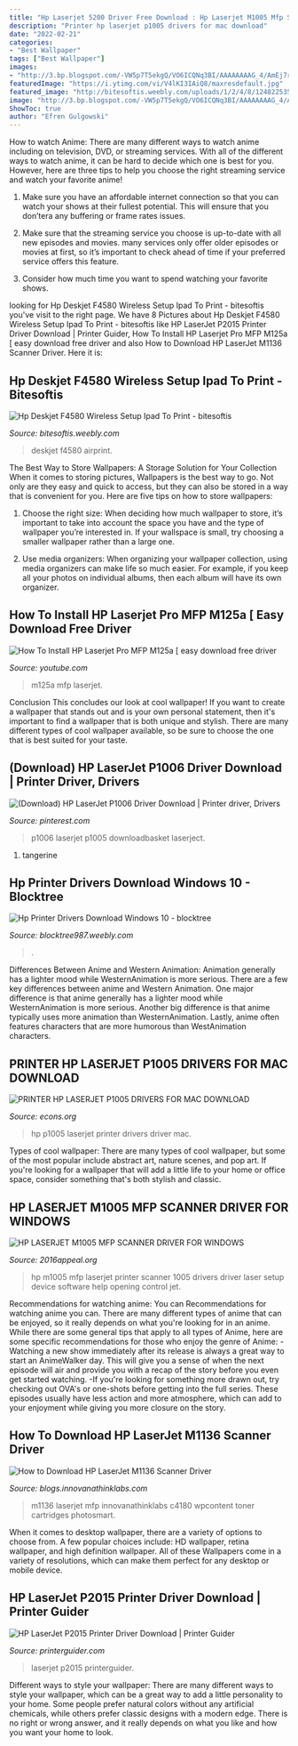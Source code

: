 ```yaml
---
title: "Hp Laserjet 5200 Driver Free Download : Hp Laserjet M1005 Mfp Scanner Driver For Windows"
description: "Printer hp laserjet p1005 drivers for mac download"
date: "2022-02-21"
categories:
- "Best Wallpaper"
tags: ["Best Wallpaper"]
images:
- "http://3.bp.blogspot.com/-VW5p7T5ekgQ/VO6ICQNq3BI/AAAAAAAAG_4/AmEj7rqgxqM/s1600/HP%2BLaserJet%2BP1005.jpg"
featuredImage: "https://i.ytimg.com/vi/V4lKI3IAiQ8/maxresdefault.jpg"
featured_image: "http://bitesoftis.weebly.com/uploads/1/2/4/8/124822535/800135454.jpg"
image: "http://3.bp.blogspot.com/-VW5p7T5ekgQ/VO6ICQNq3BI/AAAAAAAAG_4/AmEj7rqgxqM/s1600/HP%2BLaserJet%2BP1005.jpg"
ShowToc: true
author: "Efren Gulgowski"
---
```



How to watch Anime: There are many different ways to watch anime including on television, DVD, or streaming services.
With all of the different ways to watch anime, it can be hard to decide which one is best for you. However, here are three tips to help you choose the right streaming service and watch your favorite anime!
1. Make sure you have an affordable internet connection so that you can watch your shows at their fullest potential. This will ensure that you don’tera any buffering or frame rates issues.

2. Make sure that the streaming service you choose is up-to-date with all new episodes and movies. many services only offer older episodes or movies at first, so it’s important to check ahead of time if your preferred service offers this feature.

3. Consider how much time you want to spend watching your favorite shows.

	

		
looking for Hp Deskjet F4580 Wireless Setup Ipad To Print - bitesoftis you've visit to the right page. We have 8 Pictures about Hp Deskjet F4580 Wireless Setup Ipad To Print - bitesoftis like HP LaserJet P2015 Printer Driver Download | Printer Guider, How To Install HP Laserjet Pro MFP M125a [ easy download free driver and also How to Download HP LaserJet M1136 Scanner Driver. Here it is:
		
    
## Hp Deskjet F4580 Wireless Setup Ipad To Print - Bitesoftis

<img loading=lazy src="http://bitesoftis.weebly.com/uploads/1/2/4/8/124822535/800135454.jpg" onerror="this.onerror=null;this.src='https://tse1.mm.bing.net/th?id=OIP.K-JdB07q6EzG-JnihPjRMgHaE9&amp;pid=15.1';" alt="Hp Deskjet F4580 Wireless Setup Ipad To Print - bitesoftis">

_Source: bitesoftis.weebly.com_

>deskjet f4580 airprint. 

	

The Best Way to Store Wallpapers: A Storage Solution for Your Collection
When it comes to storing pictures, Wallpapers is the best way to go. Not only are they easy and quick to access, but they can also be stored in a way that is convenient for you. Here are five tips on how to store wallpapers:
1) Choose the right size: When deciding how much wallpaper to store, it’s important to take into account the space you have and the type of wallpaper you’re interested in. If your wallspace is small, try choosing a smaller wallpaper rather than a large one.

2) Use media organizers: When organizing your wallpaper collection, using media organizers can make life so much easier. For example, if you keep all your photos on individual albums, then each album will have its own organizer.

    
## How To Install HP Laserjet Pro MFP M125a [ Easy Download Free Driver

<img loading=lazy src="https://i.ytimg.com/vi/V4lKI3IAiQ8/maxresdefault.jpg" onerror="this.onerror=null;this.src='https://tse1.mm.bing.net/th?id=OIP.FLw2dIUEvsMhtpl-74P5tAHaEK&amp;pid=15.1';" alt="How To Install HP Laserjet Pro MFP M125a [ easy download free driver">

_Source: youtube.com_

>m125a mfp laserjet. 

	

Conclusion
This concludes our look at cool wallpaper! If you want to create a wallpaper that stands out and is your own personal statement, then it's important to find a wallpaper that is both unique and stylish. There are many different types of cool wallpaper available, so be sure to choose the one that is best suited for your taste.

    
## (Download) HP LaserJet P1006 Driver Download | Printer Driver, Drivers

<img loading=lazy src="https://i.pinimg.com/736x/a5/7c/39/a57c39c9ef8fb718d9d054930a3bea46--operating-system-download.jpg" onerror="this.onerror=null;this.src='https://tse3.mm.bing.net/th?id=OIP.ulPymtYmO03T4oBvNXs-rAHaFz&amp;pid=15.1';" alt="(Download) HP LaserJet P1006 Driver Download | Printer driver, Drivers">

_Source: pinterest.com_

>p1006 laserjet p1005 downloadbasket laserject. 

	

1. tangerine 

    
## Hp Printer Drivers Download Windows 10 - Blocktree

<img loading=lazy src="http://blocktree987.weebly.com/uploads/1/2/5/0/125010484/305951574.jpg" onerror="this.onerror=null;this.src='https://tse3.mm.bing.net/th?id=OIP.LRRNkPRr01S2Wj9hh_Q3aQHaFF&amp;pid=15.1';" alt="Hp Printer Drivers Download Windows 10 - blocktree">

_Source: blocktree987.weebly.com_

>. 

	

Differences Between Anime and Western Animation: Animation generally has a lighter mood while WesternAnimation is more serious.
There are a few key differences between anime and Western Animation. One major difference is that anime generally has a lighter mood while WesternAnimation is more serious. Another big difference is that anime typically uses more animation than WesternAnimation. Lastly, anime often features characters that are more humorous than WestAnimation characters.

    
## PRINTER HP LASERJET P1005 DRIVERS FOR MAC DOWNLOAD

<img loading=lazy src="http://3.bp.blogspot.com/-VW5p7T5ekgQ/VO6ICQNq3BI/AAAAAAAAG_4/AmEj7rqgxqM/s1600/HP%2BLaserJet%2BP1005.jpg" onerror="this.onerror=null;this.src='https://tse2.mm.bing.net/th?id=OIP.m2hjp1lSo3IpHoqmRYraZgHaGA&amp;pid=15.1';" alt="PRINTER HP LASERJET P1005 DRIVERS FOR MAC DOWNLOAD">

_Source: econs.org_

>hp p1005 laserjet printer drivers driver mac. 

	

Types of cool wallpaper:
There are many types of cool wallpaper, but some of the most popular include abstract art, nature scenes, and pop art. If you're looking for a wallpaper that will add a little life to your home or office space, consider something that's both stylish and classic.

    
## HP LASERJET M1005 MFP SCANNER DRIVER FOR WINDOWS

<img loading=lazy src="https://i.ytimg.com/vi/VyMjHRwG-sc/maxresdefault.jpg" onerror="this.onerror=null;this.src='https://tse4.mm.bing.net/th?id=OIP.-GlrMnL72G6tZ_lrXCux5gHaEK&amp;pid=15.1';" alt="HP LASERJET M1005 MFP SCANNER DRIVER FOR WINDOWS">

_Source: 2016appeal.org_

>hp m1005 mfp laserjet printer scanner 1005 drivers driver laser setup device software help opening control jet. 

	

Recommendations for watching anime: You can
Recommendations for watching anime you can. There are many different types of anime that can be enjoyed, so it really depends on what you're looking for in an anime. While there are some general tips that apply to all types of Anime, here are some specific recommendations for those who enjoy the genre of Anime: 
-Watching a new show immediately after its release is always a great way to start an AnimeWalker day. This will give you a sense of when the next episode will air and provide you with a recap of the story before you even get started watching. 
-If you're looking for something more drawn out, try checking out OVA's or one-shots before getting into the full series. These episodes usually have less action and more atmosphere, which can add to your enjoyment while giving you more closure on the story.

    
## How To Download HP LaserJet M1136 Scanner Driver

<img loading=lazy src="https://wpcontent.innovanathinklabs.com/blog_innovana/wp-content/uploads/2020/11/19123906/hp-laserjet-m1136-mfp-scanner-driver-download-for-windows-10.jpg" onerror="this.onerror=null;this.src='https://tse1.mm.bing.net/th?id=OIP.MelyYSyUgstWS7wU3CxBbwHaEE&amp;pid=15.1';" alt="How to Download HP LaserJet M1136 Scanner Driver">

_Source: blogs.innovanathinklabs.com_

>m1136 laserjet mfp innovanathinklabs c4180 wpcontent toner cartridges photosmart. 

	

When it comes to desktop wallpaper, there are a variety of options to choose from. A few popular choices include: HD wallpaper, retina wallpaper, and high definition wallpaper. All of these Wallpapers come in a variety of resolutions, which can make them perfect for any desktop or mobile device. 

    
## HP LaserJet P2015 Printer Driver Download | Printer Guider

<img loading=lazy src="https://i2.wp.com/www.printerguider.com/wp-content/uploads/2021/06/HP-LaserJet-P2015-Printer-Driver-Download.jpg?resize=1024%2C538&amp;ssl=1" onerror="this.onerror=null;this.src='https://tse1.mm.bing.net/th?id=OIP.wixHo6GzsGmcbCs75ykWrAHaD5&amp;pid=15.1';" alt="HP LaserJet P2015 Printer Driver Download | Printer Guider">

_Source: printerguider.com_

>laserjet p2015 printerguider. 

	

Different ways to style your wallpaper:
There are many different ways to style your wallpaper, which can be a great way to add a little personality to your home. Some people prefer natural colors without any artificial chemicals, while others prefer classic designs with a modern edge. There is no right or wrong answer, and it really depends on what you like and how you want your home to look.

